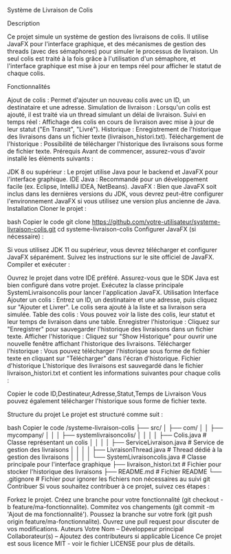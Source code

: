 Système de Livraison de Colis



Description

Ce projet simule un système de gestion des livraisons de colis. Il utilise JavaFX pour l'interface graphique, et des mécanismes de gestion des threads (avec des sémaphores) pour simuler le processus de livraison. Un seul colis est traité à la fois grâce à l'utilisation d'un sémaphore, et l'interface graphique est mise à jour en temps réel pour afficher le statut de chaque colis.

Fonctionnalités

Ajout de colis : Permet d'ajouter un nouveau colis avec un ID, un destinataire et une adresse.
Simulation de livraison : Lorsqu'un colis est ajouté, il est traité via un thread simulant un délai de livraison.
Suivi en temps réel : Affichage des colis en cours de livraison avec mise à jour de leur statut ("En Transit", "Livré").
Historique : Enregistrement de l'historique des livraisons dans un fichier texte (livraison_histori.txt).
Téléchargement de l'historique : Possibilité de télécharger l'historique des livraisons sous forme de fichier texte.
Prérequis
Avant de commencer, assurez-vous d'avoir installé les éléments suivants :

JDK 8 ou supérieur : Le projet utilise Java pour le backend et JavaFX pour l'interface graphique.
IDE Java : Recommandé pour un développement facile (ex. Eclipse, IntelliJ IDEA, NetBeans).
JavaFX : Bien que JavaFX soit inclus dans les dernières versions du JDK, vous devrez peut-être configurer l'environnement JavaFX si vous utilisez une version plus ancienne de Java.
Installation
Cloner le projet :

bash
Copier le code
git clone https://github.com/votre-utilisateur/systeme-livraison-colis.git
cd systeme-livraison-colis
Configurer JavaFX (si nécessaire) :

Si vous utilisez JDK 11 ou supérieur, vous devrez télécharger et configurer JavaFX séparément. Suivez les instructions sur le site officiel de JavaFX.
Compiler et exécuter :

Ouvrez le projet dans votre IDE préféré.
Assurez-vous que le SDK Java est bien configuré dans votre projet.
Exécutez la classe principale SystemLivraisoncolis pour lancer l'application JavaFX.
Utilisation
Interface
Ajouter un colis : Entrez un ID, un destinataire et une adresse, puis cliquez sur "Ajouter et Livrer". Le colis sera ajouté à la liste et sa livraison sera simulée.
Table des colis : Vous pouvez voir la liste des colis, leur statut et leur temps de livraison dans une table.
Enregistrer l'historique : Cliquez sur "Enregistrer" pour sauvegarder l'historique des livraisons dans un fichier texte.
Afficher l'historique : Cliquez sur "Show Historique" pour ouvrir une nouvelle fenêtre affichant l'historique des livraisons.
Télécharger l'historique : Vous pouvez télécharger l'historique sous forme de fichier texte en cliquant sur "Télécharger" dans l'écran d'historique.
Fichier d'historique
L'historique des livraisons est sauvegardé dans le fichier livraison_histori.txt et contient les informations suivantes pour chaque colis :

Copier le code
ID,Destinateur,Adresse,Statut,Temps de Livraison
Vous pouvez également télécharger l'historique sous forme de fichier texte.

Structure du projet
Le projet est structuré comme suit :

bash
Copier le code
/systeme-livraison-colis
├── src/
│   ├── com/
│   │   ├── mycompany/
│   │   │   ├── systemlivraisoncolis/
│   │   │   │   ├── Colis.java                # Classe représentant un colis
│   │   │   │   ├── ServiceLivraison.java      # Service de gestion des livraisons
│   │   │   │   ├── LivraisonThread.java       # Thread dédié à la gestion des livraisons
│   │   │   │   └── SystemLivraisoncolis.java  # Classe principale pour l'interface graphique
├── livraison_histori.txt                       # Fichier pour stocker l'historique des livraisons
├── README.md                                   # Fichier README
└── .gitignore                                  # Fichier pour ignorer les fichiers non nécessaires au suivi git
Contribuer
Si vous souhaitez contribuer à ce projet, suivez ces étapes :

Forkez le projet.
Créez une branche pour votre fonctionnalité (git checkout -b feature/ma-fonctionnalite).
Commitez vos changements (git commit -m 'Ajout de ma fonctionnalité').
Poussez la branche sur votre fork (git push origin feature/ma-fonctionnalite).
Ouvrez une pull request pour discuter de vos modifications.
Auteurs
Votre Nom – Développeur principal
Collaborateur(s) – Ajoutez des contributeurs si applicable
Licence
Ce projet est sous licence MIT - voir le fichier LICENSE pour plus de détails.
